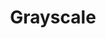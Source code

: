 ---
title:			"Grayscale"
slug:			grayscale
src:			/template-overviews/grayscale
categories:		template landing-pages one-page portfolios popular
description:	"A free, multipurpose, one page Bootstrap theme featuring a dark color scheme and smooth scrolling animations."
bump:			"A multipurpose one page theme."
img-src:		/img/templates/grayscale.jpg
img-desc:		"Grayscale ong page Bootstrap template"
layout:			template-overview

meta-title: "Grayscale - Free One Page Bootstrap Theme"
meta-description: "Grayscale is a free Bootstrap theme with a dark color scheme, smooth scrolling page animations, and a collapsing top navigation bar. It works great for portfolios, businesses, and more!"

features:
  - LESS files and compiled CSS included
  - Fixed top navigation that collapses on scroll
  - Smooth scrolling animations
  - Scrollspy that highlights active page sections
  - Custom outline button style
  - Google Maps API integration with a custom Google Maps skin by Snazzy Maps
  - Easy to edit custom PNG map marker

long-description: "Grayscale is a multipurpose, one page website theme featuring a dark layout along with smooth scrolling page animations."

alt-version:		"no"

user-version:		"yes"
user-jekyll:		"https://github.com/jeromelachaud/grayscale-theme"

redirect_from:
  - /grayscale/
  - /grayscale.php/
  - /templates/grayscale.html/
  - /downloads/grayscale.zip/
---